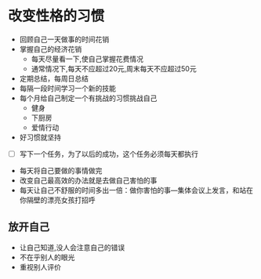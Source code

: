 # 改变性格的习惯

- 回顾自己一天做事的时间花销
- 掌握自己的经济花销
  - 每天尽量看一下,使自己掌握花费情况
  - 通常情况下,每天不应超过20元,周末每天不应超过50元
- 定期总结，每周日总结
- 每隔一段时间学习一个新的技能
- 每个月给自己制定一个有挑战的习惯挑战自己
  - 健身
  - 下厨房
  - 爱情行动
- 好习惯就坚持
- [ ] 写下一个任务，为了以后的成功，这个任务必须每天都执行
- 每天将自己要做的事情做完
- 改变自己最高效的办法就是去做自己害怕的事
- 每天让自己不舒服的时间多出一倍：做你害怕的事—集体会议上发言，和站在你隔壁的漂亮女孩打招呼

## 放开自己

- 让自己知道,没人会注意自己的错误
- 不在乎别人的眼光
- 重视别人评价
